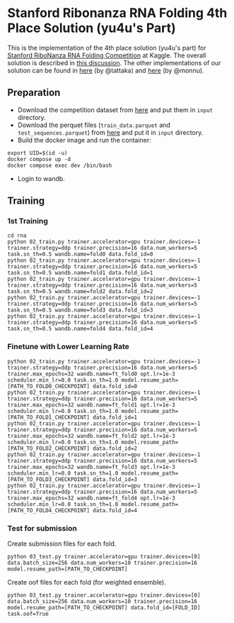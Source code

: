 # Stanford Ribonanza RNA Folding 4th Place Solution (yu4u's Part)

This is the implementation of the 4th place solution (yu4u's part) for [Stanford RiboNanza RNA Folding Competition](https://www.kaggle.com/competitions/stanford-ribonanza-rna-folding) at Kaggle.
The overall solution is described in [this discussion](https://www.kaggle.com/competitions/stanford-ribonanza-rna-folding/discussion/460203).
The other implementations of our solution can be found in
[here](https://github.com/tattaka/stanford-ribonanza-rna-folding-public) (by @tattaka)
and [here](https://github.com/fuumin621/stanford-ribonanza-rna-folding-4th) (by @monnu).

## Preparation
- Download the competition dataset from [here](https://www.kaggle.com/c/stanford-ribonanza-rna-folding/data) and put them in `input` directory.
- Download the perquet files (`train_data.parquet` and `test_sequences.parquet`) from [here](https://www.kaggle.com/datasets/iafoss/stanford-ribonanza-rna-folding-converted) and put it in `input` directory.
- Build the docker image and run the container:

```shell
export UID=$(id -u)
docker compose up -d
docker compose exec dev /bin/bash
```

- Login to wandb.

## Training

### 1st Training
```shell
cd rna
python 02_train.py trainer.accelerator=gpu trainer.devices=-1 trainer.strategy=ddp trainer.precision=16 data.num_workers=5 task.sn_th=0.5 wandb.name=fold0 data.fold_id=0
python 02_train.py trainer.accelerator=gpu trainer.devices=-1 trainer.strategy=ddp trainer.precision=16 data.num_workers=5 task.sn_th=0.5 wandb.name=fold1 data.fold_id=1
python 02_train.py trainer.accelerator=gpu trainer.devices=-1 trainer.strategy=ddp trainer.precision=16 data.num_workers=5 task.sn_th=0.5 wandb.name=fold2 data.fold_id=2
python 02_train.py trainer.accelerator=gpu trainer.devices=-1 trainer.strategy=ddp trainer.precision=16 data.num_workers=5 task.sn_th=0.5 wandb.name=fold3 data.fold_id=3
python 02_train.py trainer.accelerator=gpu trainer.devices=-1 trainer.strategy=ddp trainer.precision=16 data.num_workers=5 task.sn_th=0.5 wandb.name=fold4 data.fold_id=4
```

### Finetune with Lower Learning Rate
```shell
python 02_train.py trainer.accelerator=gpu trainer.devices=-1 trainer.strategy=ddp trainer.precision=16 data.num_workers=5 trainer.max_epochs=32 wandb.name=ft_fold0 opt.lr=1e-3 scheduler.min_lr=0.0 task.sn_th=1.0 model.resume_path=[PATH_TO_FOLD0_CHECKPOINT] data.fold_id=0
python 02_train.py trainer.accelerator=gpu trainer.devices=-1 trainer.strategy=ddp trainer.precision=16 data.num_workers=5 trainer.max_epochs=32 wandb.name=ft_fold1 opt.lr=1e-3 scheduler.min_lr=0.0 task.sn_th=1.0 model.resume_path=[PATH_TO_FOLD1_CHECKPOINT] data.fold_id=1
python 02_train.py trainer.accelerator=gpu trainer.devices=-1 trainer.strategy=ddp trainer.precision=16 data.num_workers=5 trainer.max_epochs=32 wandb.name=ft_fold2 opt.lr=1e-3 scheduler.min_lr=0.0 task.sn_th=1.0 model.resume_path=[PATH_TO_FOLD2_CHECKPOINT] data.fold_id=2
python 02_train.py trainer.accelerator=gpu trainer.devices=-1 trainer.strategy=ddp trainer.precision=16 data.num_workers=5 trainer.max_epochs=32 wandb.name=ft_fold3 opt.lr=1e-3 scheduler.min_lr=0.0 task.sn_th=1.0 model.resume_path=[PATH_TO_FOLD3_CHECKPOINT] data.fold_id=3
python 02_train.py trainer.accelerator=gpu trainer.devices=-1 trainer.strategy=ddp trainer.precision=16 data.num_workers=5 trainer.max_epochs=32 wandb.name=ft_fold4 opt.lr=1e-3 scheduler.min_lr=0.0 task.sn_th=1.0 model.resume_path=[PATH_TO_FOLD4_CHECKPOINT] data.fold_id=4
```

### Test for submission
Create submission files for each fold.

```shell
python 03_test.py trainer.accelerator=gpu trainer.devices=[0] data.batch_size=256 data.num_workers=10 trainer.precision=16 model.resume_path=[PATH_TO_CHECKPOINT]
```

Create oof files for each fold (for weighted ensemble).

```shell
python 03_test.py trainer.accelerator=gpu trainer.devices=[0] data.batch_size=256 data.num_workers=10 trainer.precision=16 model.resume_path=[PATH_TO_CHECKPOINT] data.fold_id=[FOLD_ID] task.oof=True
```

